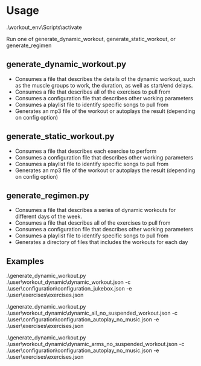 # Usage

.\workout_env\Scripts\activate

Run one of generate_dynamic_workout, generate_static_workout, or generate_regimen
## generate_dynamic_workout.py
- Consumes a file that describes the details of the dynamic workout, such as the muscle groups to work, the duration, as well as start/end delays.
- Consumes a file that describes all of the exercises to pull from
- Consumes a configuration file that describes other working parameters
- Consumes a playlist file to identify specific songs to pull from
- Generates an mp3 file of the workout or autoplays the result (depending on config option)

## generate_static_workout.py
- Consumes a file that describes each exercise to perform
- Consumes a configuration file that describes other working parameters
- Consumes a playlist file to identify specific songs to pull from
- Generates an mp3 file of the workout or autoplays the result (depending on config option)

## generate_regimen.py
- Consumes a file that describes a series of dynamic workouts for different days of the week.
- Consumes a file that describes all of the exercises to pull from
- Consumes a configuration file that describes other working parameters
- Consumes a playlist file to identify specific songs to pull from
- Generates a directory of files that includes the workouts for each day


## Examples
.\generate_dynamic_workout.py .\user\workout_dynamic\dynamic_workout.json -c .\user\configuration\configuration_jukebox.json -e .\user\exercises\exercises.json

.\generate_dynamic_workout.py .\user\workout_dynamic\dynamic_all_no_suspended_workout.json -c .\user\configuration\configuration_autoplay_no_music.json -e .\user\exercises\exercises.json

.\generate_dynamic_workout.py .\user\workout_dynamic\dynamic_arms_no_suspended_workout.json -c .\user\configuration\configuration_autoplay_no_music.json -e .\user\exercises\exercises.json
